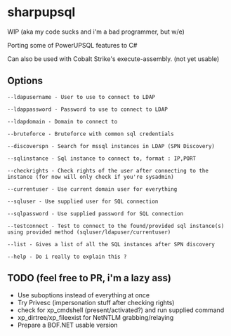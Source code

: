 # sharpupsql

WIP (aka my code sucks and i'm a bad programmer, but w/e)

Porting some of PowerUPSQL features to C#

Can also be used with Cobalt Strike's execute-assembly. (not yet usable)

## Options

```
--ldapusername - User to use to connect to LDAP

--ldappassword - Password to use to connect to LDAP

--ldapdomain - Domain to connect to

--bruteforce - Bruteforce with common sql credentials

--discoverspn - Search for mssql instances in LDAP (SPN Discovery)

--sqlinstance - Sql instance to connect to, format : IP,PORT

--checkrights - Check rights of the user after connecting to the instance (for now will only check if you're sysadmin)

--currentuser - Use current domain user for everything

--sqluser - Use supplied user for SQL connection

--sqlpassword - Use supplied password for SQL connection

--testconnect - Test to connect to the found/provided sql instance(s) using provided method (sqluser/ldapuser/currentuser)

--list - Gives a list of all the SQL instances after SPN discovery

--help - Do i really to explain this ?
```

## TODO (feel free to PR, i'm a lazy ass)
- Use suboptions instead of everything at once
- Try Privesc (impersonation stuff after checking rights)
- check for xp_cmdshell (present/activated?) and run supplied command
- xp_dirtree/xp_fileexist for NetNTLM grabbing/relaying
- Prepare a BOF.NET usable version
